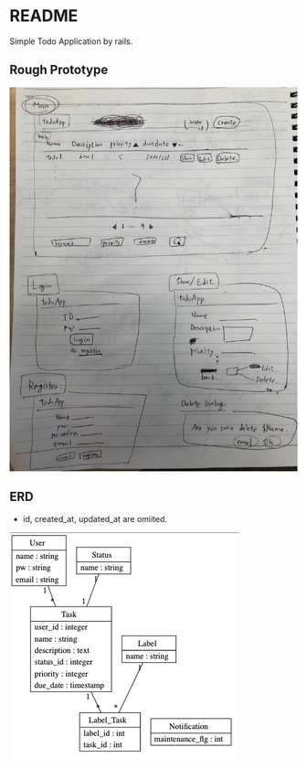 # README
Simple Todo Application by rails.

## Rough Prototype
![image](app/assets/images/rough_prototype.jpg)

## ERD
- id, created_at, updated_at are omiited.

![image](app/assets/images/todoApp_Schema.png)
